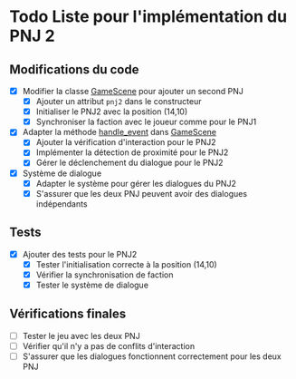 # Todo Liste pour l'implémentation du PNJ 2

## Modifications du code

- [x] Modifier la classe [GameScene](cci:2://file:///c:/Users/djedd/Desktop/EMLV/Python/RPG/rpg-planete-singes/game/scenes/game_scene.py:8:0-453:33) pour ajouter un second PNJ
  - [x] Ajouter un attribut `pnj2` dans le constructeur
  - [x] Initialiser le PNJ2 avec la position (14,10)
  - [x] Synchroniser la faction avec le joueur comme pour le PNJ1

- [x] Adapter la méthode [handle_event](cci:1://file:///c:/Users/djedd/Desktop/EMLV/Python/RPG/rpg-planete-singes/game/scenes/game_scene.py:74:4-127:19) dans [GameScene](cci:2://file:///c:/Users/djedd/Desktop/EMLV/Python/RPG/rpg-planete-singes/game/scenes/game_scene.py:8:0-453:33)
  - [x] Ajouter la vérification d'interaction pour le PNJ2
  - [x] Implémenter la détection de proximité pour le PNJ2
  - [x] Gérer le déclenchement du dialogue pour le PNJ2

- [x] Système de dialogue
  - [x] Adapter le système pour gérer les dialogues du PNJ2
  - [x] S'assurer que les deux PNJ peuvent avoir des dialogues indépendants

## Tests

- [x] Ajouter des tests pour le PNJ2
  - [x] Tester l'initialisation correcte à la position (14,10)
  - [x] Vérifier la synchronisation de faction
  - [x] Tester le système de dialogue

## Vérifications finales

- [ ] Tester le jeu avec les deux PNJ
- [ ] Vérifier qu'il n'y a pas de conflits d'interaction
- [ ] S'assurer que les dialogues fonctionnent correctement pour les deux PNJ